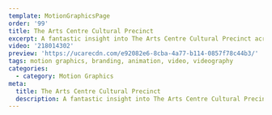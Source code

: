 ```yaml
---
template: MotionGraphicsPage
order: '99'
title: The Arts Centre Cultural Precinct
excerpt: A fantastic insight into The Arts Centre Cultural Precinct across Australia especially the new Arts Centre on the Gold Coast.
video: '218014302'
preview: 'https://ucarecdn.com/e92082e6-8cba-4a77-b114-0857f78c44b3/'
tags: motion graphics, branding, animation, video, videography
categories:
  - category: Motion Graphics
meta:
  title: The Arts Centre Cultural Precinct
  description: A fantastic insight into The Arts Centre Cultural Precinct across Australia especially the new Arts Centre on the Gold Coast.
---
```

